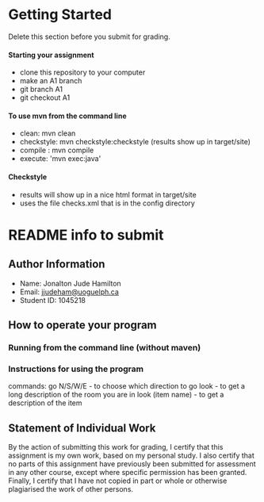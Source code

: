 # Getting Started
Delete this section before you submit for grading.

#### Starting your assignment

* clone this repository to your computer
* make an A1 branch
 * git branch A1
 * git checkout A1

#### To use mvn from the command line
* clean:  mvn clean
* checkstyle: mvn checkstyle:checkstyle  (results show up in target/site)
* compile : mvn compile
* execute: 'mvn exec:java'

#### Checkstyle
 * results will show up in a nice html format in target/site
 * uses the file checks.xml that is in the config directory
 
# README info to submit

## Author Information

* Name: Jonalton Jude Hamilton
* Email: jjudeham@uoguelph.ca
* Student ID: 1045218



## How to operate your program

### Running from the command line (without maven)

### Instructions for using the program

commands:
go N/S/W/E - to choose which direction to go
look - to get a long description of the room you are in
look (item name) - to get a description of the item


## Statement of Individual Work

By the action of submitting this work for grading, I certify that this assignment is my own work, based on my personal study.  I also certify that no parts of this assignment have previously been submitted for assessment in any other course, except where specific permission has been granted.  Finally, I certify that I have not copied in part or whole  or otherwise plagiarised the work of other persons.

